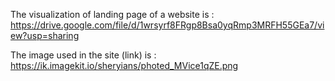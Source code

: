 The visualization of landing page of a website is : https://drive.google.com/file/d/1wrsyrf8FRgp8Bsa0yqRmp3MRFH55GEa7/view?usp=sharing

The image used in the site (link) is : https://ik.imagekit.io/sheryians/photed_MVice1qZE.png
